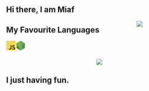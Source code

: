 <h2> Hi there, I am Miaf</h2>

<img width="30%" align="right" src="https://github-readme-stats.vercel.app/api?username=MiafJS&title_color=fff&icon_color=F9A2C5&text_color=#8C0077&bg_color=#B51943&show_icons=true&hide_border=true&hide=issues&hide_title=true&border_radius=6&hide_rank=true">

 ## My Favourite Languages ​​
<div class="Languages"> <img align="left" alt="JavaScript" width="26px" src="https://raw.githubusercontent.com/github/explore/80688e429a7d4ef2fca1e82350fe8e3517d3494d/topics/javascript/javascript.png" />
<img align="left" alt="Node.js" width="26px" src="https://raw.githubusercontent.com/github/explore/80688e429a7d4ef2fca1e82350fe8e3517d3494d/topics/nodejs/nodejs.png" /> </div>
</br>

##
<span> 
<p align="center">
  <img align="center" src="https://github-readme-stats.vercel.app/api?username=MiafJS&show_icons=true&theme=radical" width="%100" height="200px"
</p>
</span>
<h2> I just having fun. </h2>
